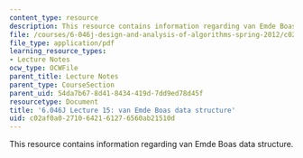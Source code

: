 ```yaml
---
content_type: resource
description: This resource contains information regarding van Emde Boas data structure.
file: /courses/6-046j-design-and-analysis-of-algorithms-spring-2012/c02af0a02710642161276560ab21510d_MIT6_046JS12_lec15.pdf
file_type: application/pdf
learning_resource_types:
- Lecture Notes
ocw_type: OCWFile
parent_title: Lecture Notes
parent_type: CourseSection
parent_uid: 54da7b67-8d41-8434-419d-7dd9ed78d45f
resourcetype: Document
title: '6.046J Lecture 15: van Emde Boas data structure'
uid: c02af0a0-2710-6421-6127-6560ab21510d
---
```

This resource contains information regarding van Emde Boas data structure.

